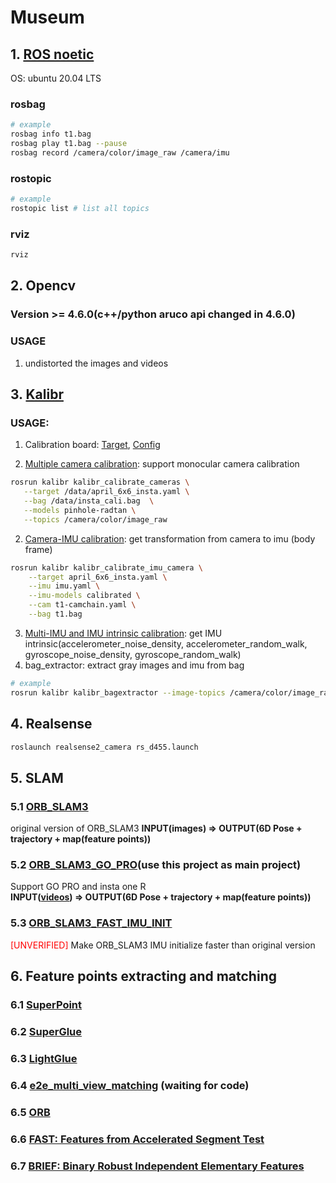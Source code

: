 # Museum
## 1. [ROS noetic](http://wiki.ros.org/noetic)
OS: ubuntu 20.04 LTS
### rosbag
```bash
# example
rosbag info t1.bag
rosbag play t1.bag --pause
rosbag record /camera/color/image_raw /camera/imu
```
### rostopic
```bash
# example
rostopic list # list all topics
```  

### rviz
```bash
rviz
```


## 2. Opencv
### Version >= 4.6.0(c++/python aruco api changed in 4.6.0)
### **USAGE**
1. undistorted the images and videos

## 3. [Kalibr](https://github.com/ethz-asl/kalibr)
### **USAGE**: 
1. Calibration board: [Target](https://drive.google.com/file/d/1DqKWgePodCpAKJCd_Bz-hfiEQOSnn_k0/view), [Config](https://drive.google.com/file/d/1rAe_O8eFD3nR06SzhoGIUrq4BUhuaekn/view)

1. [Multiple camera calibration](https://github.com/ethz-asl/kalibr/wiki/multiple-camera-calibration): support monocular 
camera calibration
```bash
rosrun kalibr kalibr_calibrate_cameras \
   --target /data/april_6x6_insta.yaml \
   --bag /data/insta_cali.bag  \
   --models pinhole-radtan \
   --topics /camera/color/image_raw
```
2. [Camera-IMU calibration](https://github.com/ethz-asl/kalibr/wiki/camera-imu-calibration): get transformation from camera to imu (body frame)
```bash
rosrun kalibr kalibr_calibrate_imu_camera \
	--target april_6x6_insta.yaml \
	--imu imu.yaml \
	--imu-models calibrated \
	--cam t1-camchain.yaml \
	--bag t1.bag
```
3. [Multi-IMU and IMU intrinsic calibration](https://github.com/ethz-asl/kalibr/wiki/Multi-IMU-and-IMU-intrinsic-calibration): get IMU intrinsic(accelerometer_noise_density, accelerometer_random_walk, gyroscope_noise_density, gyroscope_random_walk)
1. bag_extractor: extract gray images and imu from bag
```bash
# example
rosrun kalibr kalibr_bagextractor --image-topics /camera/color/image_raw --imu-topics /camera/imu --bag t1.bag
```   

## 4. Realsense

```bash
roslaunch realsense2_camera rs_d455.launch
```
## 5. SLAM
### 5.1 [ORB_SLAM3](https://github.com/UZ-SLAMLab/ORB_SLAM3)  
original version of ORB_SLAM3
**INPUT(images) => OUTPUT(6D Pose + trajectory + map(feature points))**
### 5.2 [ORB_SLAM3_GO_PRO](https://github.com/urbste/ORB_SLAM3)(use this project as main project)  
Support GO PRO and insta one R  
**INPUT([videos](https://github.com/urbste/ORB_SLAM3/blob/master/Examples/Monocular-Inertial/mono_inertial_gopro_vi.cc)) => OUTPUT(6D Pose + trajectory + map(feature points))**
### 5.3 [ORB_SLAM3_FAST_IMU_INIT](https://github.com/lturing/ORB_SLAM3_FAST_IMU_INIT)  
<span style="color:red">[UNVERIFIED]</span>
Make ORB_SLAM3 IMU initialize faster than original version

## 6. Feature points extracting and matching
### 6.1 [SuperPoint](https://github.com/rpautrat/SuperPoint)
### 6.2 [SuperGlue](https://github.com/magicleap/SuperGluePretrainedNetwork)
### 6.3 [LightGlue](https://github.com/cvg/LightGlue)
### 6.4 [e2e_multi_view_matching](https://github.com/barbararoessle/e2e_multi_view_matching) (waiting for code)
### 6.5 [ORB](https://ieeexplore.ieee.org/stamp/stamp.jsp?tp=&arnumber=6126544)
### 6.6 [FAST: Features from Accelerated Segment Test](https://homepages.inf.ed.ac.uk/rbf/CVonline/LOCAL_COPIES/AV1011/AV1FeaturefromAcceleratedSegmentTest.pdf?ref=https://githubhelp.com)
### 6.7 [BRIEF: Binary Robust Independent Elementary Features](https://os.unil.cloud.switch.ch/tind-customer-epfl/f2565c9b-2939-46b0-90d4-51a560832321?response-content-disposition=attachment%3B%20filename%2A%3DUTF-8%27%27top_1.pdf&response-content-type=application%2Fpdf&AWSAccessKeyId=ded3589a13b4450889b2f728d54861a6&Expires=1695904580&Signature=R4N7TtZNIvziTwWe8oBUHczKjPw%3D)
